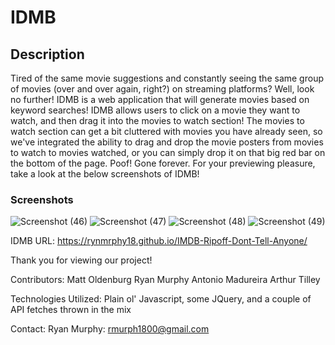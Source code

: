 # IDMB

## Description

Tired of the same movie suggestions and constantly seeing the same group of movies (over and over again, right?) on streaming platforms? Well, look no further! IDMB is a web application that will generate movies based on keyword searches!
IDMB allows users to click on a movie they want to watch, and then drag it into the movies to watch section! The movies to watch section can get a bit cluttered with movies you have already seen, so we've integrated the ability to drag and drop the movie posters from movies to watch to movies watched, or you can simply drop it on that big red bar on the bottom of the page.  Poof! Gone forever. For your previewing pleasure, take a look at the below screenshots of IDMB!

### Screenshots
![Screenshot (46)](https://user-images.githubusercontent.com/86333093/133020563-7f730d32-f461-4aeb-864f-f787a5259068.png)
![Screenshot (47)](https://user-images.githubusercontent.com/86333093/133020589-8dbea769-b7c7-4921-af6b-d4606071307c.png)
![Screenshot (48)](https://user-images.githubusercontent.com/86333093/133020624-7892fb5e-8de3-4aa4-ab92-aa01b0fe3e25.png)
![Screenshot (49)](https://user-images.githubusercontent.com/86333093/133020648-104822c5-5a35-4017-a1fb-ffd33f9c1948.png)

IDMB URL: https://rynmrphy18.github.io/IMDB-Ripoff-Dont-Tell-Anyone/


Thank you for viewing our project!

Contributors:
Matt Oldenburg
Ryan Murphy
Antonio Madureira
Arthur Tilley

Technologies Utilized: Plain ol' Javascript, some JQuery, and a couple of API fetches thrown in the mix

Contact:
Ryan Murphy: rmurph1800@gmail.com



